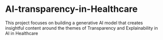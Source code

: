 # AI-transparency-in-Healthcare
This project focuses on building a generative AI model that creates insightful content around the themes of Transparency and Explainability in AI in Healthcare
